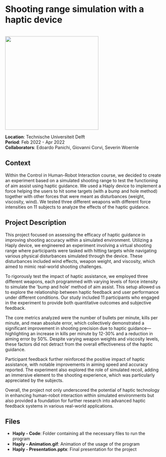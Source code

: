 # Shooting range simulation with a haptic device

<br>
<img src="./Haply%20-%20Animation.gif" width="300">
<br>

**Location**: Technische Universiteit Delft  
**Period**: Feb 2022 - Apr 2022  
**Collaborators**: Edoardo Panichi, Giovanni Corvi, Severin Woernle

## Context
Within the Control in Human-Robot Interaction course, we decided to create an experiment based on a simulated shooting range to test the functioning of aim assist using haptic guidance. We used a Haply device to implement a force helping the users to hit some targets (with a bump and hole method) together with other forces that were meant as disturbances (weight, viscosity, wind). We tested three different weapons with different force intensities on 11 subjects to analyze the effects of the haptic guidance.

## Project Description
This project focused on assessing the efficacy of haptic guidance in improving shooting accuracy within a simulated environment. Utilizing a Haply device, we engineered an experiment involving a virtual shooting range where participants were tasked with hitting targets while navigating various physical disturbances simulated through the device. These disturbances included wind effects, weapon weight, and viscosity, which aimed to mimic real-world shooting challenges.

To rigorously test the impact of haptic assistance, we employed three different weapons, each programmed with varying levels of force intensity to simulate the 'bump and hole' method of aim assist. This setup allowed us to explore the relationship between haptic feedback and user performance under different conditions. Our study included 11 participants who engaged in the experiment to provide both quantitative outcomes and subjective feedback.

The core metrics analyzed were the number of bullets per minute, kills per minute, and mean absolute error, which collectively demonstrated a significant improvement in shooting precision due to haptic guidance—highlighting an increase in kills per minute by 12-30% and a reduction in aiming error by 50%. Despite varying weapon weights and viscosity levels, these factors did not detract from the overall effectiveness of the haptic guidance.

Participant feedback further reinforced the positive impact of haptic assistance, with notable improvements in aiming speed and accuracy reported. The experiment also explored the role of simulated recoil, adding an immersive element to the shooting experience, which was particularly appreciated by the subjects.

Overall, the project not only underscored the potential of haptic technology in enhancing human-robot interaction within simulated environments but also provided a foundation for further research into advanced haptic feedback systems in various real-world applications.

## Files
- **Haply - Code**: Folder containing all the necessary files to run the program
- **Haply - Animation.gif**: Animation of the usage of the program
- **Haply - Presentation.pptx**: Final presentation for the project
